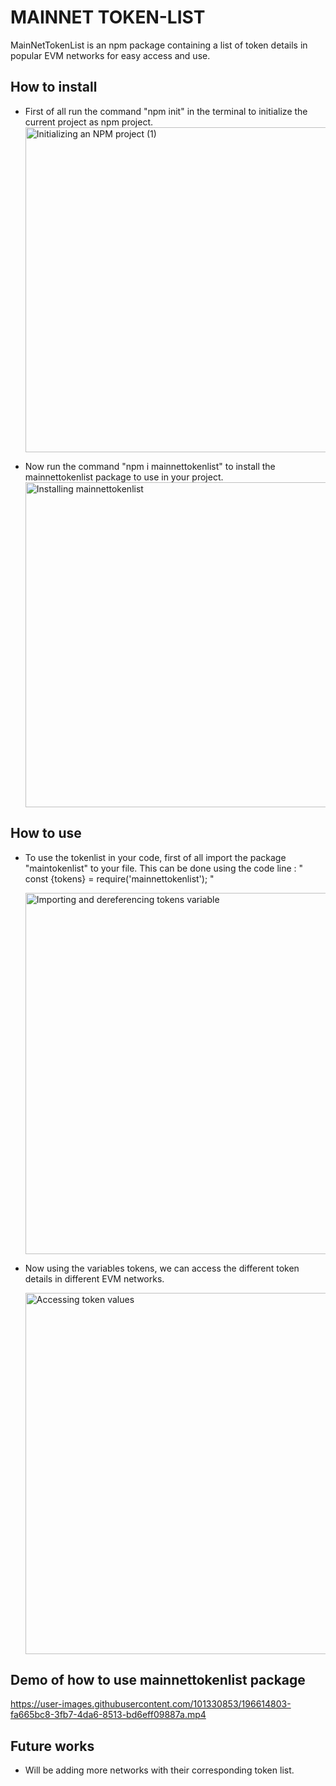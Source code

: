 # MAINNET TOKEN-LIST

MainNetTokenList is an npm package containing a list of token details in popular EVM networks for easy access and use.

## How to install 

- First of all run the command "npm init" in the terminal to initialize the current project as npm project.
  <img width="520" alt="Initializing an NPM project (1)" src="https://user-images.githubusercontent.com/101330853/196613267-4416683e-6441-429b-abaa-5f30b8f0c174.png">

  
- Now run the command "npm i mainnettokenlist" to install the mainnettokenlist package to use in your project.
  <img width="520" alt="Installing mainnettokenlist" src="https://user-images.githubusercontent.com/101330853/196613372-0856c923-788f-459f-8462-1c3abcaca46c.png">


## How to use

- To use the tokenlist in your code, first of all import the package "maintokenlist" to your file.
  This can be done using the code line : " const {tokens} = require('mainnettokenlist'); "
  
  <img width="578" alt="Importing and dereferencing tokens variable" src="https://user-images.githubusercontent.com/101330853/196612836-d3be72ca-f486-4a8c-a333-af8a0f3c3cce.png">

- Now using the variables tokens, we can access the different token details in different EVM networks.
  
  <img width="578" alt="Accessing token values" src="https://user-images.githubusercontent.com/101330853/196613076-e63cae10-ad98-4ba9-b90c-1698e8f162e1.png">


## Demo of how to use mainnettokenlist package



https://user-images.githubusercontent.com/101330853/196614803-fa665bc8-3fb7-4da6-8513-bd6eff09887a.mp4



## Future works

- Will be adding more networks with their corresponding token list.


